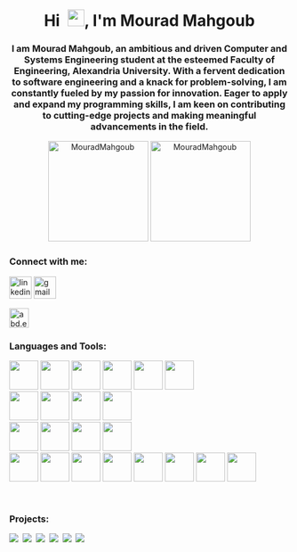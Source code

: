 <h1 align="center">Hi&ensp;<img src="https://media.giphy.com/media/hvRJCLFzcasrR4ia7z/giphy.gif" width="30">, I'm Mourad Mahgoub</h1>
<h3 align="center">I am Mourad Mahgoub, an ambitious and driven Computer and Systems Engineering student at the esteemed Faculty of Engineering, Alexandria University. With a fervent dedication to software engineering and a knack for problem-solving, I am constantly fueled by my passion for innovation. Eager to apply and expand my programming skills, I am keen on contributing to cutting-edge projects and making meaningful advancements in the field.</h3>
<p align="center">
    <picture>
        <source media="(prefers-color-scheme: dark)" srcset="https://github-readme-stats.vercel.app/api?username=MouradMahgoub&show_icons=true&locale=en&theme=dark&hide=issues&show=prs_merged&rank_icon=github" height="180em" />
        <source media="(prefers-color-scheme: light)" srcset="https://github-readme-stats.vercel.app/api?username=MouradMahgoub&show_icons=true&locale=en&theme=light&hide=issues&show=prs_merged&rank_icon=github" height="180em" />
        <img height="180em" src="https://github-readme-stats.vercel.app/api?username=MouradMahgoub&show_icons=true&locale=en&theme=dark&hide=issues&show=prs_merged&rank_icon=github" alt="MouradMahgoub" />
    </picture>
    <picture>
        <source media="(prefers-color-scheme: dark)" srcset="https://github-readme-stats.vercel.app/api/top-langs/?username=MouradMahgoub&layout=compact&theme=dark" height="180em" />
        <source media="(prefers-color-scheme: light)" srcset="https://github-readme-stats.vercel.app/api/top-langs/?username=MouradMahgoub&layout=compact&theme=light" height="180em" />
        <img height="180em" src="https://github-readme-stats.vercel.app/api/top-langs/?username=MouradMahgoub&layout=compact&theme=dark" alt=MouradMahgoub />
    </picture>
</p>
<h3 align="left">Connect with me:</h3>
<p align="left">
    <!-- LinkedIn -->
    <a href="https://linkedin.com/in/mourad-mahgoub-b30951255" target="blank"><img src="https://raw.githubusercontent.com/maurodesouza/profile-readme-generator/master/src/assets/icons/social/linkedin/default.svg" height="40" alt="linkedin logo" /></a>
    <!-- Gmail -->
    <a href="mailto:mouradmahgoub710@gmail.com" target="blank"><img src="https://img.icons8.com/color/100/gmail-new.png" height="40" alt="gmail logo" /></a>
</p>
    <!-- Resume -->
    <a href="https://drive.google.com/file/d/1qIRg1BpnxapNePDBcSoNalT1x0bXBLVe/view?usp=sharing" target="blank"><img src="https://img.shields.io/badge/Resume-EF3939?style=for-the-badge&logo=readdotcv&logoColor=white&color=black&labelColor=ec1c24" alt="abd.elrahman.osama" height="35" /></a>
<br>
<h3 align="left">Languages and Tools:</h3>
<p align="left">
    <img src="https://cdn.jsdelivr.net/gh/devicons/devicon@latest/icons/c/c-original.svg" width="52"/>
    <img src="https://cdn.jsdelivr.net/gh/devicons/devicon/icons/cplusplus/cplusplus-original.svg" width="52"/>
    <img src="https://cdn.jsdelivr.net/gh/devicons/devicon/icons/python/python-original.svg" width="52"/>
    <img src="https://cdn.jsdelivr.net/gh/devicons/devicon/icons/r/r-original.svg" width="52"/>
    <img src="https://cdn.jsdelivr.net/gh/devicons/devicon/icons/java/java-original.svg" width="52"/>
    <img src="https://cdn.jsdelivr.net/gh/devicons/devicon/icons/javascript/javascript-original.svg" width="52"/>
    <br>
    <img src="https://cdn.jsdelivr.net/gh/devicons/devicon/icons/vuejs/vuejs-original.svg" width="52"/>
    <img src="https://cdn.jsdelivr.net/gh/devicons/devicon/icons/vuetify/vuetify-original.svg" width="52"/>
    <img src="https://cdn.jsdelivr.net/gh/devicons/devicon/icons/spring/spring-original.svg" width="52"/>
    <img src="https://cdn.jsdelivr.net/gh/devicons/devicon/icons/postman/postman-original.svg" width="52"/>
    <br>
    <img src="https://cdn.jsdelivr.net/gh/devicons/devicon/icons/arduino/arduino-original.svg" width="52"/>
    <img src="https://cdn.jsdelivr.net/gh/devicons/devicon/icons/git/git-original.svg" width="52"/>
    <img src="https://cdn.jsdelivr.net/gh/devicons/devicon/icons/prolog/prolog-original.svg" width="52"/>
    <img src="https://cdn.jsdelivr.net/gh/devicons/devicon/icons/jupyter/jupyter-original-wordmark.svg" width="52"/>
    <br>
    <img src="https://cdn.jsdelivr.net/gh/devicons/devicon/icons/linux/linux-original.svg" width="52"/>
    <img src="https://cdn.jsdelivr.net/gh/devicons/devicon/icons/ubuntu/ubuntu-original.svg" width="52"/>
    <img src="https://cdn.jsdelivr.net/gh/devicons/devicon/icons/anaconda/anaconda-original.svg" width="52"/>
    <img src="https://cdn.jsdelivr.net/gh/devicons/devicon/icons/bash/bash-original.svg" width="52"/>
    <img src="https://cdn.jsdelivr.net/gh/devicons/devicon/icons/cmake/cmake-original.svg" width="52"/>
    <img src="https://cdn.jsdelivr.net/gh/devicons/devicon/icons/latex/latex-original.svg" width="52"/>
    <img src="https://cdn.jsdelivr.net/gh/devicons/devicon/icons/markdown/markdown-original.svg" width="52"/>
    <img src="https://cdn.jsdelivr.net/gh/devicons/devicon/icons/notion/notion-original.svg" width="52"/>
</p>
<br>
<h3 align="left">Projects:</h3>
<!-- [![Readme Card](https://github-readme-stats.vercel.app/api/pin/?username=anuraghazra&repo=github-readme-stats)](https://github.com/anuraghazra/github-readme-stats) -->
<p align="left">
    <a href="https://github.com/MouradMahgoub/Mail-Server" target="blank"><picture>
            <source media="(prefers-color-scheme: dark)" srcset="https://github-readme-stats.vercel.app/api/pin/?username=MouradMahgoub&repo=Mail-Server&description_lines_count=3&theme=dark" />
            <source media="(prefers-color-scheme: light)" srcset="https://github-readme-stats.vercel.app/api/pin/?username=MouradMahgoub&repo=Mail-Server&description_lines_count=3" />
            <img src="https://github-readme-stats.vercel.app/api/pin/?username=MouradMahgoub&repo=Mail-Server&description_lines_count=3" /></picture></a>&nbsp;
    <a href="https://github.com/MouradMahgoub/DewanDB" target="blank"><picture>
            <source media="(prefers-color-scheme: dark)" srcset="https://github-readme-stats.vercel.app/api/pin/?username=MouradMahgoub&repo=DewanDB&description_lines_count=3&theme=dark" />
            <source media="(prefers-color-scheme: light)" srcset="https://github-readme-stats.vercel.app/api/pin/?username=MouradMahgoub&repo=DewanDB&description_lines_count=3" />
            <img src="https://github-readme-stats.vercel.app/api/pin/?username=MouradMahgoub&repo=DewanDB&description_lines_count=3" /></picture></a>&nbsp;
    <a href="https://https://github.com/MouradMahgoub/Producer-Simulation" target="blank"><picture>
            <source media="(prefers-color-scheme: dark)" srcset="https://github-readme-stats.vercel.app/api/pin/?username=MouradMahgoub&repo=Producer-Simulation&description_lines_count=3&theme=dark" />
            <source media="(prefers-color-scheme: light)" srcset="https://github-readme-stats.vercel.app/api/pin/?username=MouradMahgoub&repo=Producer-Simulation&description_lines_count=3" />
            <img src="https://github-readme-stats.vercel.app/api/pin/?username=MouradMahgoub&repo=Producer-Simulation&description_lines_count=3" /></picture></a>&nbsp;
    <a href="https://github.com/MouradMahgoub/ParkingSystem" target="blank"><picture>
            <source media="(prefers-color-scheme: dark)" srcset="https://github-readme-stats.vercel.app/api/pin/?username=MouradMahgoub&repo=ParkingSystem&description_lines_count=3&theme=dark" />
            <source media="(prefers-color-scheme: light)" srcset="https://github-readme-stats.vercel.app/api/pin/?username=MouradMahgoub&repo=ParkingSystem&description_lines_count=3" />
            <img src="https://github-readme-stats.vercel.app/api/pin/?username=MouradMahgoub&repo=ParkingSystem&description_lines_count=3" /></picture></a>&nbsp;
    <a href="https://https://github.com/MouradMahgoub/CSEx61-dockerized-pintos" target="blank"><picture>
            <source media="(prefers-color-scheme: dark)" srcset="https://github-readme-stats.vercel.app/api/pin/?username=MouradMahgoub&repo=CSEx61-dockerized-pintos&description_lines_count=3&theme=dark" />
            <source media="(prefers-color-scheme: light)" srcset="https://github-readme-stats.vercel.app/api/pin/?username=MouradMahgoub&repo=CSEx61-dockerized-pintos&description_lines_count=3" />
            <img src="https://github-readme-stats.vercel.app/api/pin/?username=MouradMahgoub&repo=CSEx61-dockerized-pintos&description_lines_count=3" /></picture></a>&nbsp;
    <a href="https://github.com/MouradMahgoub/LeetCode-Problems" target="blank"><picture> 
            <source media="(prefers-color-scheme: dark)" srcset="https://github-readme-stats.vercel.app/api/pin/?username=MouradMahgoub&repo=LeetCode-Problems&description_lines_count=3&theme=dark" />
            <source media="(prefers-color-scheme: light)" srcset="https://github-readme-stats.vercel.app/api/pin/?username=MouradMahgoub&repo=LeetCode-Problems&description_lines_count=3" />
            <img src="https://github-readme-stats.vercel.app/api/pin/?username=MouradMahgoub&repo=LeetCode-Problems&description_lines_count=3" /></picture></a>&nbsp;
</p>
<br>
